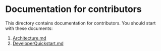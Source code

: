 # Documentation for contributors

This directory contains documentation for contributors. You should start with these documents:

 1. [Architecture.md](https://github.com/phusion/union_station_hooks_core/blob/master/hacking/Architecture.md)
 2. [DeveloperQuickstart.md](https://github.com/phusion/union_station_hooks_core/blob/master/hacking/DeveloperQuickstart.md)
